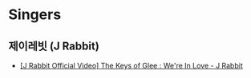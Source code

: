 # Singers
## 제이레빗 (J Rabbit)
* [[J Rabbit Official Video] The Keys of Glee : We're In Love - J Rabbit](https://www.youtube.com/watch?v=mt7_U9g3Jg8)
